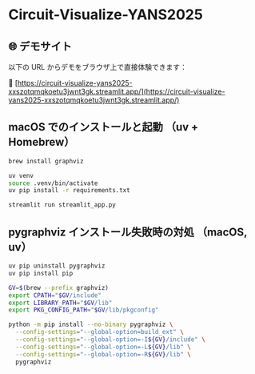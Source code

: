 # Circuit-Visualize-YANS2025

## 🌐 デモサイト

以下の URL からデモをブラウザ上で直接体験できます：

🔗 [https://circuit-visualize-yans2025-xxszotqmqkoetu3jwnt3gk.streamlit.app/](https://circuit-visualize-yans2025-xxszotqmqkoetu3jwnt3gk.streamlit.app/)


## macOS でのインストールと起動 （uv + Homebrew）

```bash
brew install graphviz

uv venv
source .venv/bin/activate
uv pip install -r requirements.txt

streamlit run streamlit_app.py
```

## pygraphviz インストール失敗時の対処 （macOS, uv）

```bash
uv pip uninstall pygraphviz
uv pip install pip

GV=$(brew --prefix graphviz)
export CPATH="$GV/include"
export LIBRARY_PATH="$GV/lib"
export PKG_CONFIG_PATH="$GV/lib/pkgconfig"

python -m pip install --no-binary pygraphviz \
  --config-settings="--global-option=build_ext" \
  --config-settings="--global-option=-I${GV}/include" \
  --config-settings="--global-option=-L${GV}/lib" \
  --config-settings="--global-option=-R${GV}/lib" \
  pygraphviz
```
